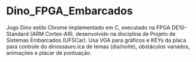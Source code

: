 # Dino_FPGA_Embarcados
Jogo Dino estilo Chrome implementado em C, executado na FPGA DE10-Standard (ARM Cortex-A9), desenvolvido na disciplina de Projeto de Sistemas Embarcados (UFSCar). Usa VGA para gráficos e KEYs da placa para controle do dinossauro.ica de temas (dia/noite), obstáculos variados, animações e placar de pontuação.

